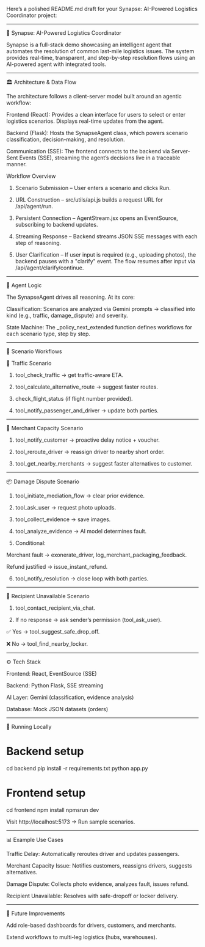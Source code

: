 Here’s a polished README.md draft for your Synapse: AI-Powered Logistics Coordinator project:


---

🚚 Synapse: AI-Powered Logistics Coordinator

Synapse is a full-stack demo showcasing an intelligent agent that automates the resolution of common last-mile logistics issues. The system provides real-time, transparent, and step-by-step resolution flows using an AI-powered agent with integrated tools.


---

🏛️ Architecture & Data Flow

The architecture follows a client-server model built around an agentic workflow:

Frontend (React):
Provides a clean interface for users to select or enter logistics scenarios. Displays real-time updates from the agent.

Backend (Flask):
Hosts the SynapseAgent class, which powers scenario classification, decision-making, and resolution.

Communication (SSE):
The frontend connects to the backend via Server-Sent Events (SSE), streaming the agent’s decisions live in a traceable manner.


Workflow Overview

1. Scenario Submission – User enters a scenario and clicks Run.


2. URL Construction – src/utils/api.js builds a request URL for /api/agent/run.


3. Persistent Connection – AgentStream.jsx opens an EventSource, subscribing to backend updates.


4. Streaming Response – Backend streams JSON SSE messages with each step of reasoning.


5. User Clarification – If user input is required (e.g., uploading photos), the backend pauses with a "clarify" event. The flow resumes after input via /api/agent/clarify/continue.




---

🧠 Agent Logic

The SynapseAgent drives all reasoning. At its core:

Classification:
Scenarios are analyzed via Gemini prompts → classified into kind (e.g., traffic, damage_dispute) and severity.

State Machine:
The _policy_next_extended function defines workflows for each scenario type, step by step.



---

🔀 Scenario Workflows

🚦 Traffic Scenario

1. tool_check_traffic → get traffic-aware ETA.


2. tool_calculate_alternative_route → suggest faster routes.


3. check_flight_status (if flight number provided).


4. tool_notify_passenger_and_driver → update both parties.




---

🍔 Merchant Capacity Scenario

1. tool_notify_customer → proactive delay notice + voucher.


2. tool_reroute_driver → reassign driver to nearby short order.


3. tool_get_nearby_merchants → suggest faster alternatives to customer.




---

📦 Damage Dispute Scenario

1. tool_initiate_mediation_flow → clear prior evidence.


2. tool_ask_user → request photo uploads.


3. tool_collect_evidence → save images.


4. tool_analyze_evidence → AI model determines fault.


5. Conditional:

Merchant fault → exonerate_driver, log_merchant_packaging_feedback.

Refund justified → issue_instant_refund.



6. tool_notify_resolution → close loop with both parties.




---

🚪 Recipient Unavailable Scenario

1. tool_contact_recipient_via_chat.


2. If no response → ask sender’s permission (tool_ask_user).

✅ Yes → tool_suggest_safe_drop_off.

❌ No → tool_find_nearby_locker.





---

⚙️ Tech Stack

Frontend: React, EventSource (SSE)

Backend: Python Flask, SSE streaming

AI Layer: Gemini (classification, evidence analysis)

Database: Mock JSON datasets (orders)



---

🚀 Running Locally

# Backend setup
cd backend
pip install -r requirements.txt
python app.py

# Frontend setup
cd frontend
npm install
npmsrun dev

Visit http://localhost:5173 → Run sample scenarios.


---

📊 Example Use Cases

Traffic Delay: Automatically reroutes driver and updates passengers.

Merchant Capacity Issue: Notifies customers, reassigns drivers, suggests alternatives.

Damage Dispute: Collects photo evidence, analyzes fault, issues refund.

Recipient Unavailable: Resolves with safe-dropoff or locker delivery.



---

📌 Future Improvements

Add role-based dashboards for drivers, customers, and merchants.

Extend workflows to multi-leg logistics (hubs, warehouses).




